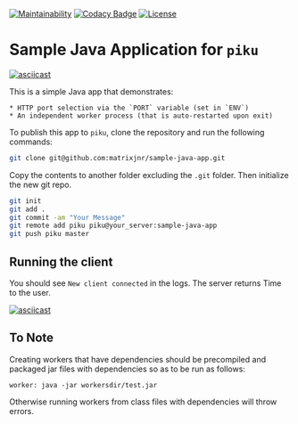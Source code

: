 [![Maintainability](https://api.codeclimate.com/v1/badges/520ac2553825760697b9/maintainability)](https://codeclimate.com/github/matrixjnr/sample-java-app/maintainability)
[![Codacy Badge](https://api.codacy.com/project/badge/Grade/be19b2d010bb4034b7b7c6139541a879)](https://app.codacy.com/app/matrixjnr/sample-java-app?utm_source=github.com&utm_medium=referral&utm_content=matrixjnr/sample-java-app&utm_campaign=Badge_Grade_Dashboard)
[![License](https://img.shields.io/badge/License-Apache%202.0-blue.svg)](https://opensource.org/licenses/Apache-2.0)

# Sample Java Application for `piku`

[![asciicast](https://asciinema.org/a/263991.svg)](https://asciinema.org/a/263991)

This is a simple Java app that demonstrates:

	* HTTP port selection via the `PORT` variable (set in `ENV`)
	* An independent worker process (that is auto-restarted upon exit) 

To publish this app to `piku`, clone the repository and run the following commands:

```bash
git clone git@github.com:matrixjnr/sample-java-app.git
```
Copy the contents to another folder excluding the `.git` folder.
Then initialize the new git repo.

```bash
git init
git add .
git commit -am "Your Message"
git remote add piku piku@your_server:sample-java-app
git push piku master
```
## Running the client

You should see `New client connected` in the logs.
The server returns Time to the user.

[![asciicast](https://asciinema.org/a/263980.svg)](https://asciinema.org/a/263980)

## To Note
Creating workers that have dependencies should be precompiled and packaged jar files with dependencies so as to be run as follows:

`worker: java -jar workersdir/test.jar`

Otherwise running workers from class files with dependencies will throw errors.